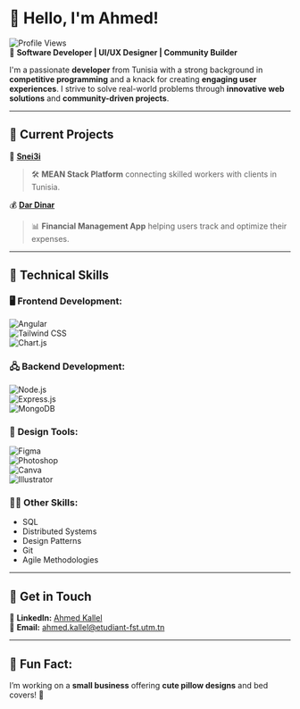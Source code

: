 # 👋 **Hello, I'm Ahmed!**  
![Profile Views](https://komarev.com/ghpvc/?username=ahmede9ka&color=green)  
🌟 **Software Developer | UI/UX Designer | Community Builder**

I'm a passionate **developer** from Tunisia with a strong background in **competitive programming** and a knack for creating **engaging user experiences**. I strive to solve real-world problems through **innovative web solutions** and **community-driven projects**.

---

## 💼 **Current Projects**  
🔗 [**Snei3i**](https://github.com/Maher-Khemakhem/SNEI3I)  
> 🛠 **MEAN Stack Platform** connecting skilled workers with clients in Tunisia.  

💰 [**Dar Dinar**](https://github.com/ahmede9ka/Dar-Dinar)  
> 📊 **Financial Management App** helping users track and optimize their expenses.

---

## 🚀 **Technical Skills**  

### 🖥️ **Frontend Development:**  
![Angular](https://img.shields.io/badge/Angular-DD0031?style=flat&logo=angular&logoColor=white)  
![Tailwind CSS](https://img.shields.io/badge/Tailwind_CSS-38B2AC?style=flat&logo=tailwind-css&logoColor=white)  
![Chart.js](https://img.shields.io/badge/Chart.js-F5788D?style=flat&logo=chartdotjs&logoColor=white)

### 🖧 **Backend Development:**  
![Node.js](https://img.shields.io/badge/Node.js-339933?style=flat&logo=node.js&logoColor=white)  
![Express.js](https://img.shields.io/badge/Express.js-000000?style=flat&logo=express&logoColor=white)  
![MongoDB](https://img.shields.io/badge/MongoDB-47A248?style=flat&logo=mongodb&logoColor=white)

### 🎨 **Design Tools:**  
![Figma](https://img.shields.io/badge/Figma-F24E1E?style=flat&logo=figma&logoColor=white)  
![Photoshop](https://img.shields.io/badge/Photoshop-31A8FF?style=flat&logo=adobe-photoshop&logoColor=white)  
![Canva](https://img.shields.io/badge/Canva-00C4CC?style=flat&logo=canva&logoColor=white)  
![Illustrator](https://img.shields.io/badge/Illustrator-FF9A00?style=flat&logo=adobe-illustrator&logoColor=white)

### 🧑‍💻 **Other Skills:**  
- SQL  
- Distributed Systems  
- Design Patterns 
- Git  
- Agile Methodologies  

---

## 📢 **Get in Touch**  
💼 **LinkedIn:** [Ahmed Kallel](https://linkedin.com/in/ahmed-kallel-)  
📧 **Email:** ahmed.kallel@etudiant-fst.utm.tn  

---

## 🎨 **Fun Fact:**  
I’m working on a **small business** offering **cute pillow designs** and bed covers! 🎀  
